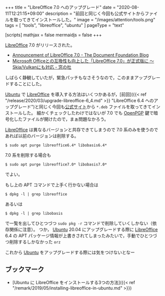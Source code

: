 +++
title = "LibreOffice 7.0 へのアップグレード"
date =  "2020-08-11T12:21:15+09:00"
description = "前回と同じく今回も公式サイトからファイルを取ってきてインストールした。"
image = "/images/attention/tools.png"
tags = [ "tools", "libreoffice", "ubuntu" ]
pageType = "text"

[scripts]
  mathjax = false
  mermaidjs = false
+++

[LibreOffice] 7.0 がリリースされた。

- [Announcement of LibreOffice 7.0 - The Document Foundation Blog](https://blog.documentfoundation.org/blog/2020/08/05/announcement-of-libreoffice-7-0/)
- [Microsoft Officeとの互換性も向上した「LibreOffice 7.0」が正式版に ～Skia/Vulkanにも対応 - 窓の杜](https://forest.watch.impress.co.jp/docs/news/1269685.html)

しばらく静観していたが，緊急パッチもなさそうなので，このままアップグレードすることにした。

[Ubuntu] で [LibreOffice] を導入する方法はいくつかあるが，[前回]({{< ref "/release/2020/03/upgrade-libreoffice-6_4.md" >}} "LibreOffice 6.4 へのアップグレード")と同じく今回も[公式サイト]から `*.deb` ファイルを取ってきてインストールした。
細かくチェックしたわけではないが 7.0 でも [OpenPGP] 鍵で暗号化したファイルが開けたので，まぁ問題なかろう。

[LibreOffice] は異なるバージョンと共存できてしまうので 7.0 系のみを使うのであれば以前のバージョンは削除する。

```text
$ sudo apt purge libreoffice6.4* libobasis6.4*
```

7.0 系を削除する場合も

```text
$ sudo apt purge libreoffice7.0* libobasis7.0*
```

でよい。

もし上の APT コマンドで上手く行かない場合は

```text
$ dpkg -l | grep libreoffice
```

あるいは

```text
$ dpkg -l | grep libobasis
```

で一覧を出してひとつづつ `sudo pkg -r` コマンドで削除していくしかない（依存関係に注意）。
つか， [Ubuntu] 20.04 にアップグレードする際に [LibreOffice] 6.4 の APT パッケージ情報が上書きされてしまったみたいで，手動でひとつづつ削除するしかなかった `orz`

これから [Ubuntu] をアップグレードする際には気をつけないとなー

## ブックマーク

- [Ubuntu に LibreOffice をインストールする3つの方法]({{< ref "/remark/2019/05/installing-libreoffice-in-ubuntu.md" >}})

[Ubuntu]: https://www.ubuntu.com/ "The leading operating system for PCs, IoT devices, servers and the cloud | Ubuntu"
[LibreOffice]: https://www.libreoffice.org/ "LibreOffice - Free Office Suite - Fun Project - Fantastic People"
[公式サイト]: https://www.libreoffice.org/ "LibreOffice - Free Office Suite - Fun Project - Fantastic People"
[OpenPGP]: https://tools.ietf.org/html/rfc4880 "RFC 4880 - OpenPGP Message Format"
